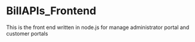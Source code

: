 # BillAPIs_Frontend
This is the front end written in node.js for manage administrator portal and customer portals
